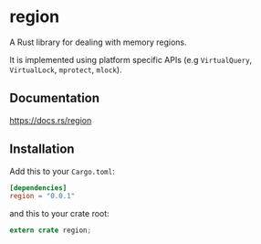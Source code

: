 region
======

A Rust library for dealing with memory regions.

It is implemented using platform specific APIs (e.g `VirtualQuery`,
`VirtualLock`, `mprotect`, `mlock`).

## Documentation
https://docs.rs/region

## Installation

Add this to your `Cargo.toml`:

```toml
[dependencies]
region = "0.0.1"
```

and this to your crate root:

```rust
extern crate region;
```

